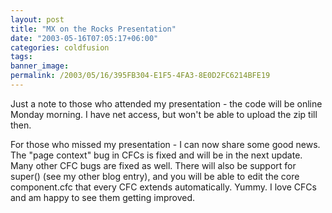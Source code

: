 ```yaml
---
layout: post
title: "MX on the Rocks Presentation"
date: "2003-05-16T07:05:17+06:00"
categories: coldfusion 
tags: 
banner_image: 
permalink: /2003/05/16/395FB304-E1F5-4FA3-8E0D2FC6214BFE19
---
```


Just a note to those who attended my presentation - the code will be online Monday morning. I have net access, but won't be able to upload the zip till then.

For those who missed my presentation - I can now share some good news. The "page context" bug in CFCs is fixed and will be in the next update. Many other CFC bugs are fixed as well. There will also be support for super() (see my other blog entry), and you will be able to edit the core component.cfc that every CFC extends automatically. Yummy. I love CFCs and am happy to see them getting improved.
